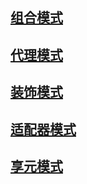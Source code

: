 ## [组合模式](/设计模式/结构型模式/组合模式)

## [代理模式](/设计模式/结构型模式/代理模式)

## [装饰模式](/设计模式/结构型模式/装饰模式)

## [适配器模式](/设计模式/结构型模式/适配器模式)

## [享元模式](/设计模式/结构型模式/享元模式)
